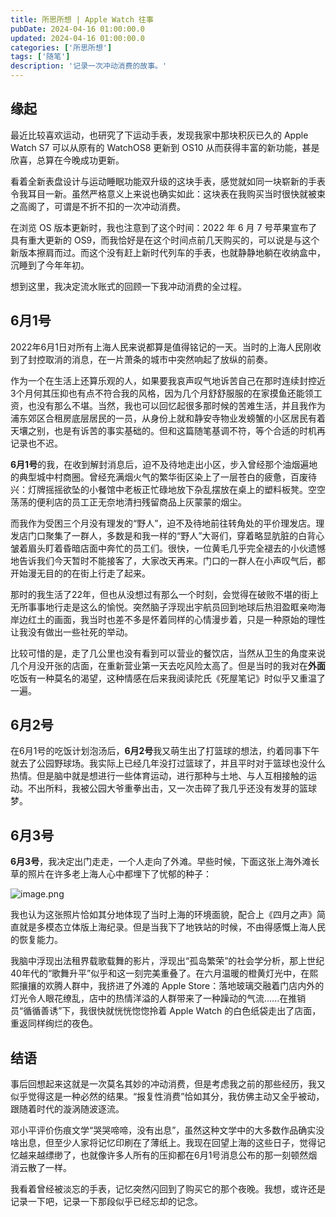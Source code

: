```yaml
---
title: 所思所想 | Apple Watch 往事
pubDate: 2024-04-16 01:00:00.0
updated: 2024-04-16 01:00:00.0
categories: ['所思所想']
tags: ['随笔']
description: '记录一次冲动消费的故事。'
---
```


## 缘起

最近比较喜欢运动，也研究了下运动手表，发现我家中那块积灰已久的 Apple Watch S7 可以从原有的 WatchOS8 更新到 OS10 从而获得丰富的新功能，甚是欣喜，总算在今晚成功更新。

看着全新表盘设计与运动睡眠功能双升级的这块手表，感觉就如同一块崭新的手表令我耳目一新。虽然严格意义上来说也确实如此：这块表在我购买当时很快就被束之高阁了，可谓是不折不扣的一次冲动消费。

在浏览 OS 版本更新时，我也注意到了这个时间：2022 年 6 月 7 号苹果宣布了具有重大更新的 OS9，而我恰好是在这个时间点前几天购买的，可以说是与这个新版本擦肩而过。而这个没有赶上新时代列车的手表，也就静静地躺在收纳盒中，沉睡到了今年年初。

想到这里，我决定流水账式的回顾一下我冲动消费的全过程。

## 6月1号

2022年6月1日对所有上海人民来说都算是值得铭记的一天。当时的上海人民刚收到了封控取消的消息，在一片萧条的城市中突然响起了放纵的前奏。

作为一个在生活上还算乐观的人，如果要我哀声叹气地诉苦自己在那时连续封控近3个月何其压抑也有点不符合我的风格，因为几个月舒舒服服的在家摸鱼还能领工资，也没有那么不堪。当然，我也可以回忆起很多那时候的苦难生活，并且我作为浦东郊区合租房底层居民的一员，从身份上就和静安寺物业发螃蟹的小区居民有着天壤之别，也是有诉苦的事实基础的。但和这篇随笔基调不符，等个合适的时机再记录也不迟。

**6月1号**的我，在收到解封消息后，迫不及待地走出小区，步入曾经那个油烟遍地的典型城中村商圈。曾经充满烟火气的繁华街区染上了一层苍白的疲惫，百废待兴：灯牌摇摇欲坠的小餐馆中老板正忙碌地放下杂乱摆放在桌上的塑料板凳。空空荡荡的便利店的员工正无奈地清扫残留商品上灰蒙蒙的烟尘。

而我作为受困三个月没有理发的“野人”，迫不及待地前往转角处的平价理发店。理发店门口聚集了一群人，多数是和我一样的“野人”大哥们，穿着略显肮脏的白背心皱着眉头盯着昏暗店面中奔忙的员工们。很快，一位黄毛几乎完全褪去的小伙遗憾地告诉我们今天暂时不能接客了，大家改天再来。门口的一群人在小声叹气后，都开始漫无目的的在街上行走了起来。

那时的我生活了22年，但也从没想过有那么一个时刻，会觉得在破败不堪的街上无所事事地行走是这么的愉悦。突然脑子浮现出宇航员回到地球后热泪盈眶亲吻海岸边红土的画面，我当时也差不多是怀着同样的心情漫步着，只是一种原始的理性让我没有做出一些社死的举动。

比较可惜的是，走了几公里也没有看到可以营业的餐饮店，当然从卫生的角度来说几个月没开张的店面，在重新营业第一天去吃风险太高了。但是当时的我对在**外面**吃饭有一种莫名的渴望，这种情感在后来我阅读陀氏《死屋笔记》时似乎又重温了一遍。

## 6月2号

在6月1号的吃饭计划泡汤后，**6月2号**我又萌生出了打篮球的想法，约着同事下午就去了公园野球场。我实际上已经几年没打过篮球了，并且平时对于篮球也没什么热情。但是脑中就是想进行一些体育运动，进行那种与土地、与人互相接触的运动。不出所料，我被公园大爷重拳出击，又一次击碎了我几乎还没有发芽的篮球梦。

## 6月3号

**6月3号**，我决定出门走走，一个人走向了外滩。早些时候，下面这张上海外滩长草的照片在许多老上海人心中都埋下了忧郁的种子：

![image.png](https://ender-picgo.oss-cn-shenzhen.aliyuncs.com/img/20240416004645.png)

我也认为这张照片恰如其分地体现了当时上海的环境面貌，配合上《四月之声》简直就是多模态立体版上海纪录。但是当我下了地铁站的时候，不由得感慨上海人民的恢复能力。

我脑中浮现出法租界载歌载舞的影片，浮现出“孤岛繁荣”的社会学分析，那上世纪40年代的“歌舞升平”似乎和这一刻完美重叠了。在六月温暖的橙黄灯光中，在熙熙攘攘的欢腾人群中，我挤进了外滩的 Apple Store：落地玻璃交融着门店内外的灯光令人眼花缭乱，店中的热情洋溢的人群带来了一种躁动的气流......在推销员“循循善诱”下，我很快就恍恍惚惚拎着 Apple Watch 的白色纸袋走出了店面，重返同样绚烂的夜色。

## 结语

事后回想起来这就是一次莫名其妙的冲动消费，但是考虑我之前的那些经历，我又似乎觉得这是一种必然的结果。“报复性消费”恰如其分，我仿佛主动又全乎被动，跟随着时代的漩涡随波逐流。

邓小平评价伤痕文学“哭哭啼啼，没有出息”，虽然这种文学中的大多数作品确实没啥出息，但至少人家将记忆印刷在了薄纸上。我现在回望上海的这些日子，觉得记忆越来越缥缈了，也就像许多人所有的压抑都在6月1号消息公布的那一刻顿然烟消云散了一样。

我看着曾经被淡忘的手表，记忆突然闪回到了购买它的那个夜晚。我想，或许还是记录一下吧，记录一下那段似乎已经忘却的记念。
